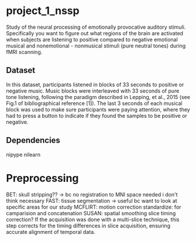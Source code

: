# project_1_nssp
Study of the neural processing of emotionally provocative auditory stimuli. Specifically you want to figure out what regions of the brain are activated when subjects are listening to positive compared to negative emotional musical and nonemotional - nonmusical stimuli (pure neutral tones) during fMRI scanning.

## Dataset
In this dataset, participants listened in blocks of 33 seconds to positive or negative music. Music blocks were interleaved with 33 seconds of pure tone listening, following the paradigm described in Lepping, et al., 2015 (see Fig.1 of bibliographical reference [1]). The last 3 seconds of each musical block was used to make sure participants were paying attention, where they had to press a button to indicate if they found the samples to be positive or negative.

## Dependencies 
nipype
nilearn



# Preprocessing
BET: skull stripping?? -> bc no registration to MNI space needed i don't think necessary 
FAST: tissue segmentation -> useful bc want to look at specific areas for our study
MCFLIRT: motion correction
standardize: for camparision and concatenation
SUSAN: spatial smoothing 
slice timing correction? If the acquisition was done with a multi-slice technique, this step corrects for the timing differences in slice acquisition, ensuring accurate alignment of temporal data.

